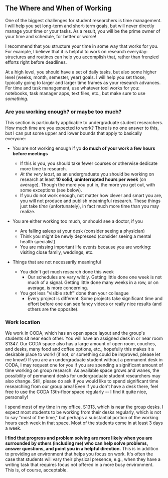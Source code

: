 ## The Where and When of Working

One of the biggest challenges for student researchers is time management.
I will help you set long-term and short-term goals, but will never directly manage your time or your tasks.
As a result, you will be the prime owner of your time and schedule, for better or worse!

I recommend that you structure your time in some way that works for you.
For example, I believe that it is helpful to work on research everyday: structures and routines can help you accomplish that, rather than frenzied efforts right before deadlines.

At a high level, you should have a set of daily tasks, but also some higher level (weeks, month, semester, year) goals.
I will help you set those, typically going to larger and larger time frames as your research advances.
For time and task management, use whatever tool works for you: notebooks, task manager apps, text files, etc., but make sure to use _something_.

### Are you working enough? or maybe too much?

This section is particularly applicable to undergraduate student researchers.
How much time are you expected to work?
There is no one answer to this, but I can put some upper and lower bounds that apply to basically everyone:

* You are not working enough if yo __do much of your work a few hours before meetings__
    * If this is you, you should take fewer courses or otherwise dedicate more time to research. 
    * _At the very least_, as an undergraduate you should be working on research at least __10 solid, uninterrupted hours per week__ (on average). Though the more you put in, the more you get out, with some exceptions (see below).
    * If you do not work enough, not matter how clever and smart you are, you will not produce and publish meaningful research.
    These things just take _time_ (unfortunately), in fact much more time than you may realize.

* You are either working too much, or should see a doctor, if you
    * Are falling asleep at your desk (consider seeing a physician)
    * Think you might be newly depressed (consider seeing a mental health specialist)
    * You are missing important life events because you are working: visiting close family, weddings, etc.

* Things that are not necessarily meaningful
    * You didn't get much research done this week
        * Our schedules are vary wildly. Getting little done one week is not much of a signal. Getting little done many weeks in a row, or on average, is more concerning.
    * You got less "visible stuff" done than your colleague
        * Every project is different.
        Some projects take significant time and effort before one can see fancy videos or really nice results (and others are the opposite).


### Work location

We work in CODA, which has an open space layout and the group's students sit near each other.
You will have an assigned desk in or near room S1347.
Our CODA space also has a large amount of open room, couches, and desks, many food and coffee options, etc., hopefully this makes it a desirable place to work! (if not, or something could be improved, please let me know!)
If you are an undergraduate student without a permanent desk in CODA, I may request one for you if you are spending a significant amount of time working on group research.
As available space grows and wanes, the possibility of permanent desks for undergraduate student researchers may also change.
Still, please do ask if you would like to spend significant time researching from our group area!
Even if you don't have a desk there, feel free to use the CODA 13th-floor space regularly -- I find it quite nice, personally!

I spend most of my time in my office, S1313, which is near the group desks.
I expect most students to be working from their desks regularly, which is not to say "most of the time," but perhaps a substantial portion of the working hours each week in that space.
Most of the students come in at least 3 days a week.

**I find that progress and problem solving are more likely when you are surrounded by others (including me) who can help solve problems, answer questions, and point you in a helpful direction.**
This is in addition to providing an environment that helps you focus on work.
It's often the case that students will vary their physical presence, e.g., when they have a writing task that requires focus not offered in a more busy environment.
This is, of course, acceptable.

